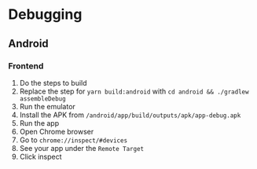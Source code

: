 # Debugging

## Android

### Frontend

1. Do the steps to build
2. Replace the step for `yarn build:android` with `cd android && ./gradlew assembleDebug`
3. Run the emulator
4. Install the APK from `/android/app/build/outputs/apk/app-debug.apk`
5. Run the app
6. Open Chrome browser
7. Go to `chrome://inspect/#devices`
8. See your app under the `Remote Target`
9. Click inspect
